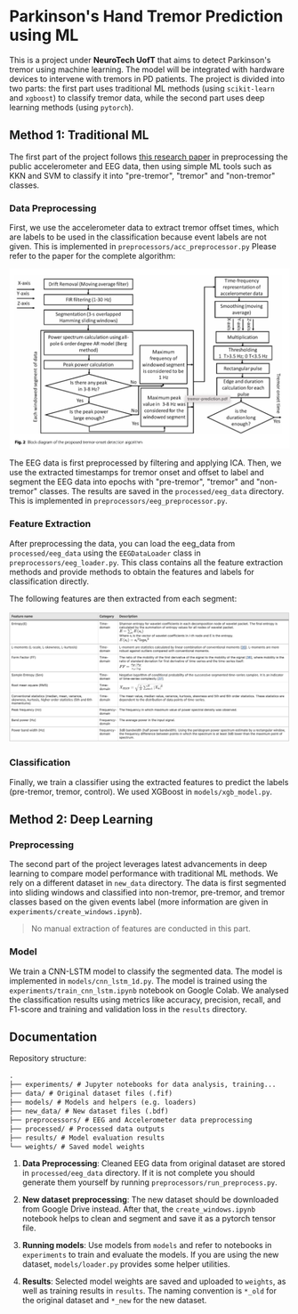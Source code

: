 # Parkinson's Hand Tremor Prediction using ML

This is a project under **NeuroTech UofT** that aims to detect Parkinson's tremor using machine learning. The model will be integrated with hardware devices to intervene with tremors in PD patients. The project is divided into two parts: the first part uses traditional ML methods (using `scikit-learn` and `xgboost`) to classify tremor data, while the second part uses deep learning methods (using `pytorch`).

## Method 1: Traditional ML

The first part of the project follows [this research paper][1] in preprocessing the public accelerometer and EEG data, then using simple ML tools such as KKN and SVM to classify it into "pre-tremor", "tremor" and "non-tremor" classes.

### Data Preprocessing

First, we use the accelerometer data to extract tremor offset times, which are labels to be used in the classification because event labels are not given. This is implemented in `preprocessors/acc_preprocessor.py` Please refer to the paper for the complete algorithm:

![Accelerometer Preprocessing](resources/acc_preprocess.png)

The EEG data is first preprocessed by filtering and applying ICA. Then, we use the extracted timestamps for tremor onset and offset to label and segment the EEG data into epochs with "pre-tremor", "tremor" and "non-tremor" classes. The results are saved in the `processed/eeg_data` directory. This is implemented in `preprocessors/eeg_preprocessor.py`.

### Feature Extraction

After preprocessing the data, you can load the eeg_data from `processed/eeg_data` using the `EEGDataLoader` class in `preprocessors/eeg_loader.py`. This class contains all the feature extraction methods and provide methods to obtain the features and labels for classification directly.

The following features are then extracted from each segment:

![Feature Extraction](resources/features.png)

### Classification

Finally, we train a classifier using the extracted features to predict the labels (pre-tremor, tremor, control). We used XGBoost in `models/xgb_model.py`.

## Method 2: Deep Learning

### Preprocessing

The second part of the project leverages latest advancements in deep learning to compare model performance with traditional ML methods. We rely on a different dataset in `new_data` directory. The data is first segmented into sliding windows and classified into non-tremor, pre-tremor, and tremor classes based on the given events label (more information are given in `experiments/create_windows.ipynb`).

> No manual extraction of features are conducted in this part.

### Model

We train a CNN-LSTM model to classify the segmented data. The model is implemented in `models/cnn_lstm_1d.py`. The model is trained using the `experiments/train_cnn_lstm.ipynb` notebook on Google Colab. We analysed the classification results using metrics like accuracy, precision, recall, and F1-score and training and validation loss in the `results` directory.

## Documentation

Repository structure:

```text
.
├── experiments/ # Jupyter notebooks for data analysis, training...
├── data/ # Original dataset files (.fif)
├── models/ # Models and helpers (e.g. loaders)
├── new_data/ # New dataset files (.bdf)
├── preprocessors/ # EEG and Accelerometer data preprocessing
├── processed/ # Processed data outputs
├── results/ # Model evaluation results
└── weights/ # Saved model weights
```

1. **Data Preprocessing**: Cleaned EEG data from original dataset are stored in `processed/eeg_data` directory. If it is not complete you should generate them yourself by running `preprocessors/run_preprocess.py`.

2. **New dataset preprocessing**: The new dataset should be downloaded from Google Drive instead. After that, the `create_windows.ipynb` notebook helps to clean and segment and save it as a pytorch tensor file.

3. **Running models**: Use models from `models` and refer to notebooks in `experiments` to train and evaluate the models. If you are using the new dataset, `models/loader.py` provides some helper utilities.

4. **Results**: Selected model weights are saved and uploaded to `weights`, as well as training results in `results`. The naming convention is `*_old` for the original dataset and `*_new` for the new dataset.

[1]: https://bmcneurol.biomedcentral.com/articles/10.1186/s12883-023-03468-0
